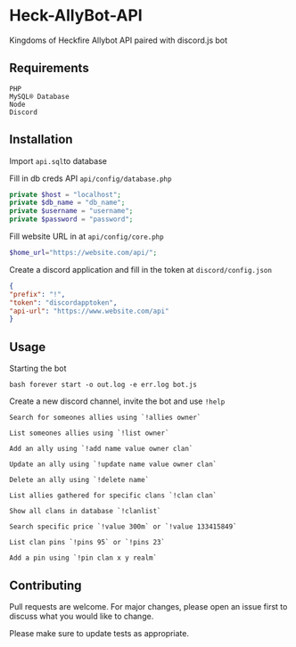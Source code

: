 # Heck-AllyBot-API

Kingdoms of Heckfire Allybot API paired with discord.js bot

## Requirements

```
PHP
MySQL® Database
Node
Discord
```

## Installation

Import ```api.sql```to database

Fill in db creds API ``` api/config/database.php ```
```php
private $host = "localhost";
private $db_name = "db_name";
private $username = "username";
private $password = "password";
```


Fill website URL in at ``` api/config/core.php ```

```php
$home_url="https://website.com/api/";
```

Create a discord application and fill in the token at ``` discord/config.json ```
```json
{
"prefix": "!",
"token": "discordapptoken",
"api-url": "https://www.website.com/api"
}

```

## Usage

Starting the bot

```bash forever start -o out.log -e err.log bot.js ```


Create a new discord channel, invite the bot and use ```!help```



```
Search for someones allies using `!allies owner`

List someones allies using `!list owner`

Add an ally using `!add name value owner clan`

Update an ally using `!update name value owner clan`

Delete an ally using `!delete name`

List allies gathered for specific clans `!clan clan`

Show all clans in database `!clanlist`

Search specific price `!value 300m` or `!value 133415849`

List clan pins `!pins 95` or `!pins 23`

Add a pin using `!pin clan x y realm`

```

## Contributing
Pull requests are welcome. For major changes, please open an issue first to discuss what you would like to change.

Please make sure to update tests as appropriate.